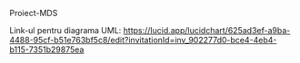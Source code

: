   Proiect-MDS

  Link-ul pentru diagrama UML:
https://lucid.app/lucidchart/625ad3ef-a9ba-4488-95cf-b51e763bf5c8/edit?invitationId=inv_902277d0-bce4-4eb4-b115-7351b29875ea
